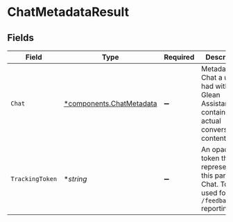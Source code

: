 # ChatMetadataResult


## Fields

| Field                                                                                               | Type                                                                                                | Required                                                                                            | Description                                                                                         |
| --------------------------------------------------------------------------------------------------- | --------------------------------------------------------------------------------------------------- | --------------------------------------------------------------------------------------------------- | --------------------------------------------------------------------------------------------------- |
| `Chat`                                                                                              | [*components.ChatMetadata](../../models/components/chatmetadata.md)                                 | :heavy_minus_sign:                                                                                  | Metadata of a Chat a user had with Glean Assistant. This contains no actual conversational content. |
| `TrackingToken`                                                                                     | **string*                                                                                           | :heavy_minus_sign:                                                                                  | An opaque token that represents this particular Chat. To be used for `/feedback` reporting.         |